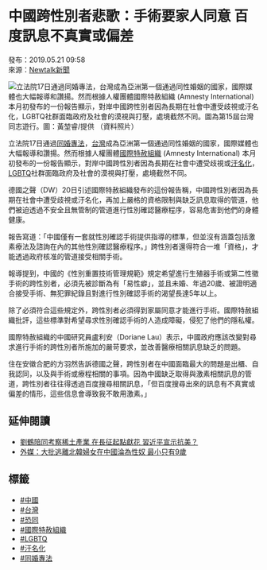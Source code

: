 # 中國跨性別者悲歌：手術要家人同意 百度訊息不真實或偏差

發布：2019.05.21 09:58  
來源：[Newtalk新聞](https://newtalk.tw/news/view/2019-05-21/249241)

![立法院17日通過同婚專法，台灣成為亞洲第一個通過同性婚姻的國家，國際媒體也大幅報導和讚揚。然而根據人權團體國際特赦組織 (Amnesty International) 本月初發布的一份報告顯示，對岸中國跨性別者因為長期在社會中遭受歧視或汙名化，LGBTQ社群面臨政府及社會的漠視與打壓，處境截然不同。圖為第15屆台灣同志遊行。圖：黃堃睿/提供 （資料照片）](https://images.newtalk.tw/resize_action2/800/album/news/102/5ad8142984abf.jpg)

立法院17日通過[同婚專法](https://newtalk.tw/search?q=同婚專法)，[台灣](https://newtalk.tw/search?q=台灣)成為亞洲第一個通過同性婚姻的國家，國際媒體也大幅報導和讚揚。然而根據人權團體[國際特赦組織](https://newtalk.tw/search?q=國際特赦組織) (Amnesty International) 本月初發布的一份報告顯示，對岸中國跨性別者因為長期在社會中遭受歧視或[汙名化](https://newtalk.tw/search?q=汙名化)，[LGBTQ](https://newtalk.tw/search?q=LGBTQ)社群面臨政府及社會的漠視與打壓，處境截然不同。

德國之聲（DW）20日引述國際特赦組織發布的這份報告稱，中國跨性別者因為長期在社會中遭受歧視或汙名化，再加上嚴格的資格限制與缺乏訊息取得的管道，他們被迫透過不安全且無管制的管道進行性別確認醫療程序，容易危害到他們的身體健康。

報告寫道：「中國僅有一套就性別確認手術提供指導的標準，但並沒有涵蓋包括激素療法及諮詢在內的其他性別確認醫療程序。」跨性別者還得符合一堆「資格」，才能透過政府核准的管道接受相關手術。

報導提到，中國的《性別重置技術管理規範》規定希望進行生殖器手術或第二性徵手術的跨性別者，必須先被診斷為有「易性癖」，並且未婚、年過20歲、被證明適合接受手術、無犯罪紀錄且對進行性別確認手術的渴望長達5年以上。

除了必須符合這些規定外，跨性別者必須得到家屬同意才能進行手術。國際特赦組織批評，這些標準對希望尋求性別確認手術的人造成障礙，侵犯了他們的隱私權。

國際特赦組織的中國研究員盧利安（Doriane Lau）表示，中國政府應該改變對尋求進行手術的跨性別者所施加的嚴苛要求，並改善醫療相關訊息缺乏的問題。

住在安徽合肥的方羽然告訴德國之聲，跨性別者在中國面臨最大的問題是出櫃、自我認同，以及與手術或療程相關的事項。因為中國缺乏取得與激素相關訊息的管道，跨性別者往往得透過百度搜尋相關訊息，「但百度搜尋出來的訊息有不真實或偏差的情形，這些信息會導致我不敢用激素。」

## 延伸閱讀
- [劉鶴陪同考察稀土產業 在長征起點獻花 習近平宣示抗美？](https://newtalk.tw/news/view/2019-05-21/249269)
- [外媒：大批逃離北韓婦女在中國淪為性奴 最小只有9歲](https://newtalk.tw/news/view/2019-05-21/249226)

## 標籤
- [#中國](https://newtalk.tw/news/subcategory/7/%E4%B8%AD%E5%9C%8B)
- [#台灣](https://newtalk.tw/search?q=%E5%8F%B0%E7%81%A3&type=tab)
- [#恐同](https://newtalk.tw/search?q=%E6%81%90%E5%90%8C&type=tab)
- [#國際特赦組織](https://newtalk.tw/search?q=%E5%9C%8B%E9%9A%9B%E7%89%B9%E8%B5%A6%E7%B5%84%E7%B9%94&type=tab)
- [#LGBTQ](https://newtalk.tw/search?q=LGBTQ&type=tab)
- [#汙名化](https://newtalk.tw/search?q=%E6%B1%99%E5%90%8D%E5%8C%96&type=tab)
- [#同婚專法](https://newtalk.tw/search?q=%E5%90%8C%E5%A9%9A%E5%B0%88%E6%B3%95&type=tab)